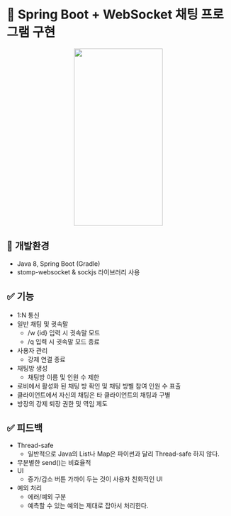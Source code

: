 # 📌 Spring Boot + WebSocket 채팅 프로그램 구현  
<p align="center">
 <img src="https://github.com/HyebinPark96/spring-websocket-chat/assets/96033225/e8d65921-76a7-434e-8676-9f2cf814b1c4" data-canonical-src="https://github.com/HyebinPark96/spring-websocket-chat/assets/96033225/e8d65921-76a7-434e-8676-9f2cf814b1c4" width="200" height="400" />
</p>

## 🔨 개발환경
* Java 8, Spring Boot (Gradle)  
* stomp-websocket & sockjs 라이브러리 사용
## ✅ 기능
  * 1:N 통신
  * 일반 채팅 및 귓속말 
    * /w {id} 입력 시 귓속말 모드
    * /q 입력 시 귓속말 모드 종료
  * 사용자 관리 
    * 강제 연결 종료
  * 채팅방 생성
    * 채팅방 이름 및 인원 수 제한
  * 로비에서 활성화 된 채팅 방 확인 및 채팅 방별 참여 인원 수 표출
  * 클라이언트에서 자신의 채팅은 타 클라이언트의 채팅과 구별
  * 방장의 강제 퇴장 권한 및 역임 제도
## ✅ 피드백
  * Thread-safe  
    * 일반적으로 Java의 List나 Map은 파이썬과 달리 Thread-safe 하지 않다.  
  * 무분별한 send()는 비효율적  
  * UI  
    * 증가/감소 버튼 가까이 두는 것이 사용자 친화적인 UI  
  * 예외 처리
    * 에러/예외 구분
    * 예측할 수 있는 예외는 제대로 잡아서 처리한다.
